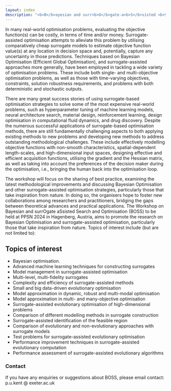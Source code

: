 ```yaml
---
layout: index
description: "<b>B</b>ayesian and surr<b>O</b>gate-a<b>S</b>sisted <b>S</b>earch and Optimisation - PPSN workshop 2024"
---
```


In many real-world optimisation problems, evaluating the objective function(s) can be costly, in terms of time and/or money. Surrogate-assisted optimisation attempts to alleviate this problem by utilising comparatively cheap surrogate models to estimate objective function value(s) at any location in decision space and, potentially, capture any uncertainty in those predictions. Techniques based on Bayesian Optimisation (Efficient Global Optimisation), and surrogate-assisted approaches more generally, have been employed in tackling a wide variety of optimisation problems. These include both single- and multi-objective optimisation problems, as well as those with time-varying objectives, constraints, solution robustness requirements, and problems with both deterministic and stochastic outputs.

There are many great success stories of using surrogate-based optimisation strategies to solve some of the most expensive real-world problems, such as hyperparameter tuning of machine learning models, neural architecture search, material design, reinforcement learning, design optimisation in computational fluid dynamics, and drug discovery. Despite the numerous successful applications of surrogate-based optimisation methods, there are still fundamentally challenging aspects to both applying existing methods to new problems and developing new methods to address outstanding methodological challenges. These include effectively modelling objective functions with non-smooth characteristics, spatial-dependent length-scales, and high-dimensional input spaces, designing effective and efficient acquisition functions, utilising the gradient and the Hessian matrix, as well as taking into account the preferences of the decision maker during the optimisation, i.e., bringing the human back into the optimisation loop.

The workshop will focus on the sharing of best practice, examining the latest methodological improvements and discussing Bayesian Optimisation and other surrogate-assisted optimisation strategies, particularly those that take inspiration from nature. In doing so, the organisers hope to foster new collaborations among researchers and practitioners, bridging the gaps between theoretical advances and practical applications. The Workshop on Bayesian and surrOgate aSsisted Search and Optimisation (BOSS) to be held at PPSN 2024 in Hagenberg, Austria, aims to promote the research on Bayesian Optimisation and surrogate-assisted optimisation, particularly those
that take inspiration from nature. Topics of interest include (but are not limited to):

## Topics of interest

- Bayesian optimisation.
- Advanced machine learning techniques for constructing surrogates
- Model management in surrogate-assisted optimisation
- Multi-level, multi-fidelity surrogates
- Complexity and efficiency of surrogate-assisted methods
- Small and big data-driven evolutionary optimisation
- Model approximation in dynamic, robust and multi-modal optimisation
- Model approximation in multi- and many-objective optimisation
- Surrogate-assisted evolutionary optimisation of high-dimensional problems
- Comparison of different modelling methods in surrogate construction
- Surrogate-assisted identification of the feasible region
- Comparison of evolutionary and non-evolutionary approaches with surrogate models
- Test problems for surrogate-assisted evolutionary optimisation
- Performance improvement techniques in surrogate-assisted evolutionary computation
- Performance assessment of surrogate-assisted evolutionary algorithms

### Contact

If you have any enquiries or suggestions about BOSS, please email contact:
p.u.kent @ exeter.ac.uk

